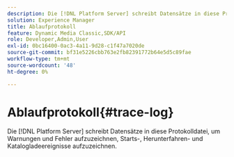 ```yaml
---
description: Die [!DNL Platform Server] schreibt Datensätze in diese Protokolldatei, um Warnungen und Fehler aufzuzeichnen, Starts-, Herunterfahren- und Katalogladeereignisse aufzuzeichnen.
solution: Experience Manager
title: Ablaufprotokoll
feature: Dynamic Media Classic,SDK/API
role: Developer,Admin,User
exl-id: 0bc16400-0ac3-4a11-9d28-c1f47a7020de
source-git-commit: bf31e5226cbb763e2fb82391772b64e5d5c89fae
workflow-type: tm+mt
source-wordcount: '48'
ht-degree: 0%

---
```


# Ablaufprotokoll{#trace-log}

Die [!DNL Platform Server] schreibt Datensätze in diese Protokolldatei, um Warnungen und Fehler aufzuzeichnen, Starts-, Herunterfahren- und Katalogladeereignisse aufzuzeichnen.
